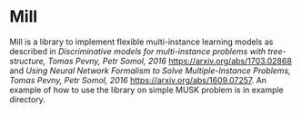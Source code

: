 # Mill


Mill is a library to implement flexible multi-instance learning models as described in *Discriminative models for multi-instance problems with tree-structure, Tomas Pevny, Petr Somol, 2016* https://arxiv.org/abs/1703.02868 and *Using Neural Network Formalism to Solve Multiple-Instance Problems, Tomas Pevny, Petr Somol, 2016* https://arxiv.org/abs/1609.07257. An example of how to use the library on simple MUSK problem is in example directory.
 
